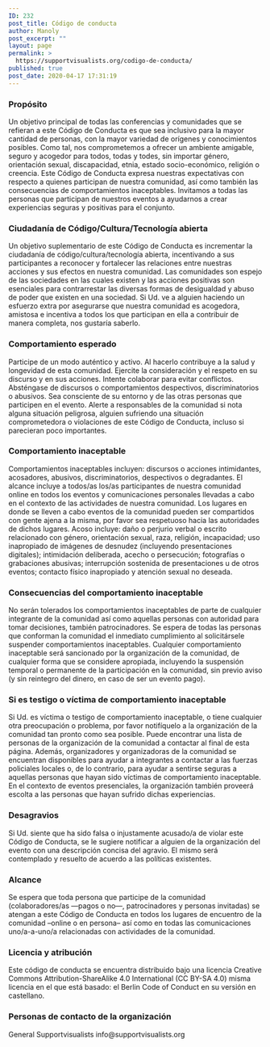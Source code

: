 ```yaml
---
ID: 232
post_title: Código de conducta
author: Manoly
post_excerpt: ""
layout: page
permalink: >
  https://supportvisualists.org/codigo-de-conducta/
published: true
post_date: 2020-04-17 17:31:19
---
```

<h3>Propósito</h3>
Un objetivo principal de todas las conferencias y comunidades que se refieran a este Código de Conducta es que sea inclusivo para la mayor cantidad de personas, con la mayor variedad de orígenes y conocimientos posibles. Como tal, nos comprometemos a ofrecer un ambiente amigable, seguro y acogedor para todos, todas y todes, sin importar género, orientación sexual, discapacidad, etnia, estado socio-económico, religión o creencia.
Este Código de Conducta expresa nuestras expectativas con respecto a quienes participan de nuestra comunidad, así como también las consecuencias de comportamientos inaceptables.
Invitamos a todas las personas que participan de nuestros eventos a ayudarnos a crear experiencias seguras y positivas para el conjunto.
<h3>Ciudadanía de Código/Cultura/Tecnología abierta</h3>
Un objetivo suplementario de este Código de Conducta es incrementar la ciudadanía de código/cultura/tecnología abierta, incentivando a sus participantes a reconocer y fortalecer las relaciones entre nuestras acciones y sus efectos en nuestra comunidad.
Las comunidades son espejo de las sociedades en las cuales existen y las acciones positivas son esenciales para contrarrestar las diversas formas de desigualdad y abuso de poder que existen en una sociedad.
Si Ud. ve a alguien haciendo un esfuerzo extra por asegurarse que nuestra comunidad es acogedora, amistosa e incentiva a todos los que participan en ella a contribuir de manera completa, nos gustaría saberlo.
<h3>Comportamiento esperado</h3>
Participe de un modo auténtico y activo. Al hacerlo contribuye a la salud y longevidad de esta comunidad.
Ejercite la consideración y el respeto en su discurso y en sus acciones.
Intente colaborar para evitar conflictos.
Absténgase de discursos o comportamientos despectivos, discriminatorios o abusivos.
Sea consciente de su entorno y de las otras personas que participen en el evento. Alerte a responsables de la comunidad si nota alguna situación peligrosa, alguien sufriendo una situación comprometedora o violaciones de este Código de Conducta, incluso si parecieran poco importantes.
<h3>Comportamiento inaceptable</h3>
Comportamientos inaceptables incluyen: discursos o acciones intimidantes, acosadores, abusivos, discriminatorios, despectivos o degradantes. El alcance incluye a todos/as los/as participantes de nuestra comunidad online en todos los eventos y comunicaciones personales llevadas a cabo en el contexto de las actividades de nuestra comunidad. Los lugares en donde se lleven a cabo eventos de la comunidad pueden ser compartidos con gente ajena a la misma, por favor sea respetuoso hacia las autoridades de dichos lugares.
Acoso incluye: daño o perjurio verbal o escrito relacionado con género, orientación sexual, raza, religión, incapacidad; uso inapropiado de imágenes de desnudez (incluyendo presentaciones digitales); intimidación deliberada, acecho o persecución; fotografías o grabaciones abusivas; interrupción sostenida de presentaciones u de otros eventos; contacto físico inapropiado y atención sexual no deseada.
<h3>Consecuencias del comportamiento inaceptable</h3>
No serán tolerados los comportamientos inaceptables de parte de cualquier integrante de la comunidad así como aquellas personas con autoridad para tomar decisiones, también patrocinadores. Se espera de todas las personas que conforman la comunidad el inmediato cumplimiento al solicitársele suspender comportamientos inaceptables.
Cualquier comportamiento inaceptable será sancionado por la organización de la comunidad, de cualquier forma que se considere apropiada, incluyendo la suspensión temporal o permanente de la participación en la comunidad, sin previo aviso (y sin reintegro del dinero, en caso de ser un evento pago).
<h3>Si es testigo o víctima de comportamiento inaceptable</h3>
Si Ud. es víctima o testigo de comportamiento inaceptable, o tiene cualquier otra preocupación o problema, por favor notifíquelo a la organización de la comunidad tan pronto como sea posible. Puede encontrar una lista de personas de la organización de la comunidad a contactar al final de esta página.
Además, organizadores y organizadoras de la comunidad se encuentran disponibles para ayudar a integrantes a contactar a las fuerzas policiales locales o, de lo contrario, para ayudar a sentirse seguras a aquellas personas que hayan sido víctimas de comportamiento inaceptable. En el contexto de eventos presenciales, la organización también proveerá escolta a las personas que hayan sufrido dichas experiencias.
<h3>Desagravios</h3>
Si Ud. siente que ha sido falsa o injustamente acusado/a de violar este Código de Conducta, se le sugiere notificar a alguien de la organización del evento con una descripción concisa del agravio. El mismo será contemplado y resuelto de acuerdo a las políticas existentes.
<h3>Alcance</h3>
Se espera que toda persona que participe de la comunidad (colaboradores/as —pagos o no—, patrocinadores y personas invitadas) se atengan a este Código de Conducta en todos los lugares de encuentro de la comunidad –online o en persona– así como en todas las comunicaciones uno/a-a-uno/a relacionadas con actividades de la comunidad.
<h3>Licencia y atribución</h3>
Este código de conducta se encuentra distribuido bajo una licencia Creative Commons Attribution-ShareAlike 4.0 International (CC BY-SA 4.0) misma licencia en el que está basado: el Berlin Code of Conduct en su versión en castellano.
<h3>Personas de contacto de la organización</h3>
General Supportvisualists info@supportvisualists.org